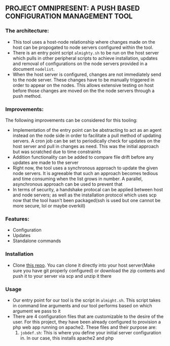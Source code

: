 ## PROJECT OMNIPRESENT: A PUSH BASED CONFIGURATION MANAGEMENT TOOL
### The architecture:
- This tool uses a host-node relationship where changes made on the host can be propogated to node servers configured within the tool.
- There is an entry point script `almighty.sh` to be run on the host server which pulls in other peripheral scripts to achieve installation, updates and removal of configurations on the node servers provided in a document `nodelist`.
- When the host server is configured, changes are not immediately send to the node server. These changes have to be manually triggered in order to appear on the nodes. This allows extensive testing on host before those changes are moved on the the node servers through a push method.

### Improvements:
The following improvements can be considered for this tooling:
- Implementation of the entry point can be abstracting to act as an agent instead on the node side in order to facilitate a pull method of updating servers. A cron job can be set to periodically check for updates on the host server and pull in changes as need. This was the initial approach but was scratched due to time constraints
- Addition functionality can be added to compare file drift before any updates are made to the server
- Right now, the tool uses a synchronous approach to update the given node servers. It is agreeable that such an approach becomes tedious and time consuming when the list grows in number. A parallel, asynchronous approach can be used to prevent that
- In terms of security, a handshake protocal can be applied between host and node servers; as well as the installation protocol which uses scp now that the tool hasn't been packaged(ssh is used but one cannot be more secure, lol or maybe overkill)

### Features:
- Configuration
- Updates
- Standalone commands

### Installation
- Clone <a href="https://github.com/JRcodes/project-omnipresent/tree/main" target="_blank">this repo</a>. You can clone it directly into your host server(Make sure you have git properly configured) or download the zip contents and push it to your server via scp and unzip it there

### Usage
- Our entry point for our tool is the script in `almight.sh`. This script takes in command line arguments and our tool performs based on which argument we pass to it
- There are 4 configuration files that are customizable to the desire of the user. For this project, they have been already configured to provision a php web app running on apache2. These files and their purpose are:
    1. `jobdef.sh`: This is where you define your initial server configuration in. In our case, this installs apache2 and php